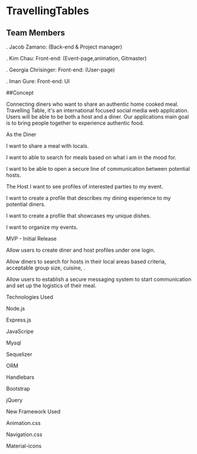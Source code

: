 # TravellingTables

##  Team Members

. Jacob Zamano: (Back-end & Project manager)

. Kim Chau:  Front-end: (Event-page,animation, Gitmaster)

. Georgia Chrisinger: Front-end: (User-page)

. Iman Gure: Front-end: UI

##Concept


Connecting diners who want to share an authentic home cooked meal. Travelling Table,  it's an international focused 
social media web application. Users will be able to be both a host and a diner. Our applications main goal is to 
bring people together to experience authentic food.


As the Diner

 I want to share a meal with locals.

 I want to able to search for meals based on what i am in the mood for.

 I want to be able to open a secure line of communication between potential hosts.
 

 The Host
 I want to see profiles of interested parties to my event.
 
 I want to create a profile that describes my dining experience to my potential diners.
 
 I want to create a profile that showcases my unique dishes.
 
 I want to organize my events.

MVP - Initial Release
 

 Allow users to create diner and host profiles under one login.
 
 Allow diners to search for hosts in their local areas based criteria, acceptable group size, cuisine, .

 Allow users to establish a secure messaging system to start communication and set up the logistics of their meal.


Technologies Used

Node.js

Express.js

JavaScripe

Mysql

Sequelizer

ORM

Handlebars

Bootstrap

jQuery


New Framework Used

Animation.css

Navigation.css

Material-icons
